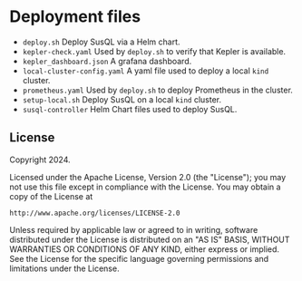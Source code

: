 # Deployment files

- `deploy.sh`
	Deploy SusQL via a Helm chart.
- `kepler-check.yaml`
	Used by `deploy.sh` to verify that Kepler is available.
- `kepler_dashboard.json`
	A grafana dashboard.
- `local-cluster-config.yaml`
	A yaml file used to deploy a local `kind` cluster.
- `prometheus.yaml`
	Used by `deploy.sh` to deploy Prometheus in the cluster.
- `setup-local.sh`
	Deploy SusQL on a local `kind` cluster.
- `susql-controller`
	Helm Chart files used to deploy SusQL.

## License

Copyright 2024.

Licensed under the Apache License, Version 2.0 (the "License");
you may not use this file except in compliance with the License.
You may obtain a copy of the License at

    http://www.apache.org/licenses/LICENSE-2.0

Unless required by applicable law or agreed to in writing, software
distributed under the License is distributed on an "AS IS" BASIS,
WITHOUT WARRANTIES OR CONDITIONS OF ANY KIND, either express or implied.
See the License for the specific language governing permissions and
limitations under the License.
